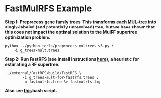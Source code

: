 FastMulRFS Example
==================

**Step 1: Preprocess gene family trees. This transforms each MUL-tree into singly-labeled (and potentially unresolved) tree, but we have shown that this does not impact the optimal solution to the MulRF supertree optimization problem.**
```
python ../python-tools/preprocess_multrees_v3.py \
    -i g_trees-mult.trees
```

**Step 2: Run FastRFS (see install instructions [here](../external/README.md)), a heuristic for estimating a RF supertree.**
```
../external/FastRFS/build/FastRFS \
        -i g_trees-mult-for-fastrfs.trees \
        -o fastmulrfs.tree &> fastmulrfs.log
```

**Also see [this](run_fastmulrfs.sh) bash script.**
